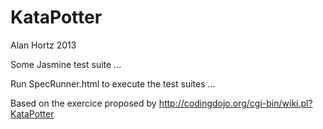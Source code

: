 KataPotter
==========

Alan Hortz 2013

Some Jasmine test suite ...

Run SpecRunner.html to execute the test suites ...

Based on the exercice proposed by http://codingdojo.org/cgi-bin/wiki.pl?KataPotter



